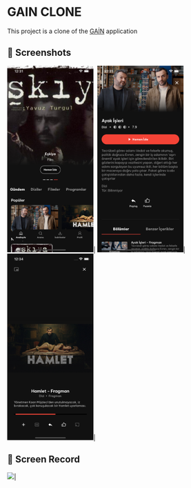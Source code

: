 # GAIN CLONE

This project is a clone of the [GAİN](https://www.gain.tv) application


## 📸 Screenshots
<img src="https://github.com/emircetn/gain_clone/blob/master/images/ss3.png" width="200" />|
<img src="https://github.com/emircetn/gain_clone/blob/master/images/ss1.png" width="200" />|
<img src="https://github.com/emircetn/gain_clone/blob/master/images/ss2.png" width="200" />|

## 🎥 Screen Record
<img src="https://user-images.githubusercontent.com/41022928/148980145-e87c5ebc-b2d4-4be3-bc3d-46c51d88b3b7.mp4" width="300" />|
